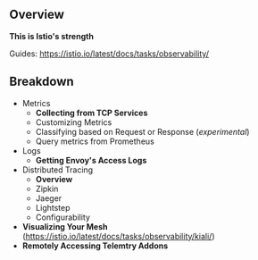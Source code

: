## Overview

**This is Istio's strength**

Guides: https://istio.io/latest/docs/tasks/observability/

## Breakdown

- Metrics
    - **Collecting from TCP Services**
    - Customizing Metrics
    - Classifying based on Request or Response (*experimental*)
    - Query metrics from Prometheus
- Logs
    - **Getting Envoy's Access Logs**
- Distributed Tracing
    - **Overview**
    - Zipkin
    - Jaeger
    - Lightstep
    - Configurability
- **Visualizing Your Mesh** (https://istio.io/latest/docs/tasks/observability/kiali/)
- **Remotely Accessing Telemtry Addons**
